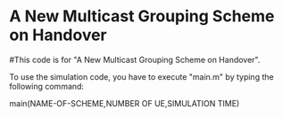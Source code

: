 A New Multicast Grouping Scheme on Handover
=================================
#This code is for "A New Multicast Grouping Scheme on Handover".

To use the simulation code, you have to execute "main.m" by typing the following command:

  main(NAME-OF-SCHEME,NUMBER OF UE,SIMULATION TIME)

